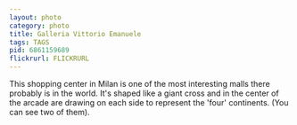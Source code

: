 ```yaml
---
layout: photo
category: photo
title: Galleria Vittorio Emanuele
tags: TAGS
pid: 6861159689
flickrurl: FLICKRURL
---
```


This shopping center in Milan is one of the most interesting malls there probably is in the world. It's shaped like a giant cross and in the center of the arcade are drawing on each side to represent the 'four' continents. (You can see two of them).

